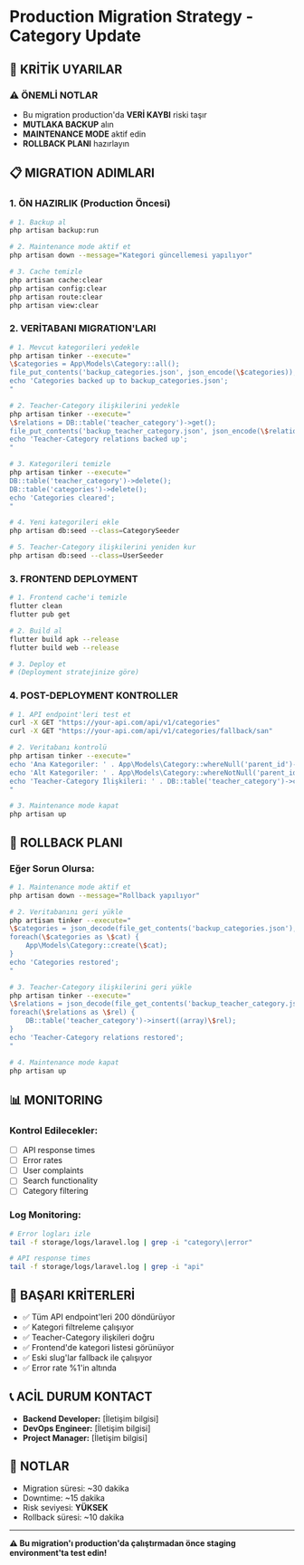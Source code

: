 # Production Migration Strategy - Category Update

## 🚨 **KRİTİK UYARILAR**

### ⚠️ **ÖNEMLİ NOTLAR**
- Bu migration production'da **VERİ KAYBI** riski taşır
- **MUTLAKA BACKUP** alın
- **MAINTENANCE MODE** aktif edin
- **ROLLBACK PLANI** hazırlayın

## 📋 **MIGRATION ADIMLARI**

### **1. ÖN HAZIRLIK (Production Öncesi)**
```bash
# 1. Backup al
php artisan backup:run

# 2. Maintenance mode aktif et
php artisan down --message="Kategori güncellemesi yapılıyor"

# 3. Cache temizle
php artisan cache:clear
php artisan config:clear
php artisan route:clear
php artisan view:clear
```

### **2. VERİTABANI MIGRATION'LARI**
```bash
# 1. Mevcut kategorileri yedekle
php artisan tinker --execute="
\$categories = App\Models\Category::all();
file_put_contents('backup_categories.json', json_encode(\$categories));
echo 'Categories backed up to backup_categories.json';
"

# 2. Teacher-Category ilişkilerini yedekle
php artisan tinker --execute="
\$relations = DB::table('teacher_category')->get();
file_put_contents('backup_teacher_category.json', json_encode(\$relations));
echo 'Teacher-Category relations backed up';
"

# 3. Kategorileri temizle
php artisan tinker --execute="
DB::table('teacher_category')->delete();
DB::table('categories')->delete();
echo 'Categories cleared';
"

# 4. Yeni kategorileri ekle
php artisan db:seed --class=CategorySeeder

# 5. Teacher-Category ilişkilerini yeniden kur
php artisan db:seed --class=UserSeeder
```

### **3. FRONTEND DEPLOYMENT**
```bash
# 1. Frontend cache'i temizle
flutter clean
flutter pub get

# 2. Build al
flutter build apk --release
flutter build web --release

# 3. Deploy et
# (Deployment stratejinize göre)
```

### **4. POST-DEPLOYMENT KONTROLLER**
```bash
# 1. API endpoint'leri test et
curl -X GET "https://your-api.com/api/v1/categories"
curl -X GET "https://your-api.com/api/v1/categories/fallback/san"

# 2. Veritabanı kontrolü
php artisan tinker --execute="
echo 'Ana Kategoriler: ' . App\Models\Category::whereNull('parent_id')->count();
echo 'Alt Kategoriler: ' . App\Models\Category::whereNotNull('parent_id')->count();
echo 'Teacher-Category İlişkileri: ' . DB::table('teacher_category')->count();
"

# 3. Maintenance mode kapat
php artisan up
```

## 🔄 **ROLLBACK PLANI**

### **Eğer Sorun Olursa:**
```bash
# 1. Maintenance mode aktif et
php artisan down --message="Rollback yapılıyor"

# 2. Veritabanını geri yükle
php artisan tinker --execute="
\$categories = json_decode(file_get_contents('backup_categories.json'), true);
foreach(\$categories as \$cat) {
    App\Models\Category::create(\$cat);
}
echo 'Categories restored';
"

# 3. Teacher-Category ilişkilerini geri yükle
php artisan tinker --execute="
\$relations = json_decode(file_get_contents('backup_teacher_category.json'), true);
foreach(\$relations as \$rel) {
    DB::table('teacher_category')->insert((array)\$rel);
}
echo 'Teacher-Category relations restored';
"

# 4. Maintenance mode kapat
php artisan up
```

## 📊 **MONITORING**

### **Kontrol Edilecekler:**
- [ ] API response times
- [ ] Error rates
- [ ] User complaints
- [ ] Search functionality
- [ ] Category filtering

### **Log Monitoring:**
```bash
# Error logları izle
tail -f storage/logs/laravel.log | grep -i "category\|error"

# API response times
tail -f storage/logs/laravel.log | grep -i "api"
```

## 🎯 **BAŞARI KRİTERLERİ**

- ✅ Tüm API endpoint'leri 200 döndürüyor
- ✅ Kategori filtreleme çalışıyor
- ✅ Teacher-Category ilişkileri doğru
- ✅ Frontend'de kategori listesi görünüyor
- ✅ Eski slug'lar fallback ile çalışıyor
- ✅ Error rate %1'in altında

## 📞 **ACİL DURUM KONTACT**

- **Backend Developer:** [İletişim bilgisi]
- **DevOps Engineer:** [İletişim bilgisi]
- **Project Manager:** [İletişim bilgisi]

## 📝 **NOTLAR**

- Migration süresi: ~30 dakika
- Downtime: ~15 dakika
- Risk seviyesi: **YÜKSEK**
- Rollback süresi: ~10 dakika

---

**⚠️ Bu migration'ı production'da çalıştırmadan önce staging environment'ta test edin!**
